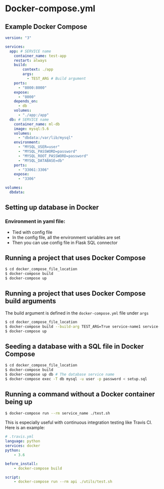 # Docker-compose.yml

## Example Docker Compose

```yaml
version: "3"

services:
  app: # SERVICE name
    container_name: test-app 
    restart: always
    build:
        context: ./app
        args:
          - TEST_ARG # Build argument
    ports:
      - "8000:8000"
    expose:
      - "8000"
    depends_on:
      - db
    volumes:
      - "./app:/app"
  db: # SERVICE name
    container_name: ml-db
    image: mysql:5.6
    volumes:
      - "dbdata:/var/lib/mysql"
    environment:
      - "MYSQL_USER=user"
      - "MYSQL_PASSWORD=password"
      - "MYSQL_ROOT_PASSWORD=password"
      - "MYSQL_DATABASE=db"
    ports:
      - "33061:3306"
    expose:
      - "3306"

volumes:
  dbdata:
```

## Setting up database in Docker
### Environment in yaml file:
- Tied with config file
- In the config file, all the environment variables are set
- Then you can use config file in Flask SQL connector

## Running a project that uses Docker Compose

```bash
$ cd docker_compose_file_location
$ docker-compose build
$ docker-compose up
```

## Running a project that uses Docker Compose build arguments

The build argument is defined in the `docker-compose.yml` file under `args`

```bash
$ cd docker_compose_file_location
$ docker-compose build --build-arg TEST_ARG=True service-name1 service-name2 ..
$ docker-compose up
```

## Seeding a database with a SQL file in Docker Compose

```bash
$ cd docker_compose_file_location
$ docker-compose build 
$ docker-compose up db # The database service name
$ docker-compose exec -T db mysql -u user -p password < setup.sql
```

## Running a command without a Docker container being up

```bash
$ docker-compose run --rm service_name ./test.sh
```

This is especially useful with continuous integration testing like Travis CI. Here is an example:

```yaml
# .travis.yml
language: python
services: docker
python:
    - 3.6

before_install:
    - docker-compose build

script:
    - docker-compose run --rm api ./utils/test.sh
```